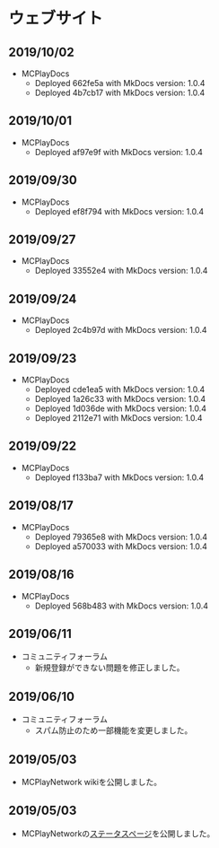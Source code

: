 # ウェブサイト
## 2019/10/02
* MCPlayDocs
    - Deployed 662fe5a with MkDocs version: 1.0.4
    - Deployed 4b7cb17 with MkDocs version: 1.0.4

## 2019/10/01
* MCPlayDocs
    - Deployed af97e9f with MkDocs version: 1.0.4

## 2019/09/30
* MCPlayDocs
    - Deployed ef8f794 with MkDocs version: 1.0.4

## 2019/09/27
* MCPlayDocs
    - Deployed 33552e4 with MkDocs version: 1.0.4

## 2019/09/24
* MCPlayDocs
    - Deployed 2c4b97d with MkDocs version: 1.0.4

## 2019/09/23
* MCPlayDocs
    - Deployed cde1ea5 with MkDocs version: 1.0.4
    - Deployed 1a26c33 with MkDocs version: 1.0.4
    - Deployed 1d036de with MkDocs version: 1.0.4
    - Deployed 2112e71 with MkDocs version: 1.0.4

## 2019/09/22
* MCPlayDocs
    - Deployed f133ba7 with MkDocs version: 1.0.4

## 2019/08/17
* MCPlayDocs
    - Deployed 79365e8 with MkDocs version: 1.0.4
    - Deployed a570033 with MkDocs version: 1.0.4

## 2019/08/16
* MCPlayDocs
    - Deployed 568b483 with MkDocs version: 1.0.4

## 2019/06/11
* コミュニティフォーラム
    - 新規登録ができない問題を修正しました。

## 2019/06/10
* コミュニティフォーラム
    - スパム防止のため一部機能を変更しました。

## 2019/05/03
- MCPlayNetwork wikiを公開しました。

## 2019/05/03
- MCPlayNetworkの[ステータスページ](https://status.mcplay.biz/)を公開しました。